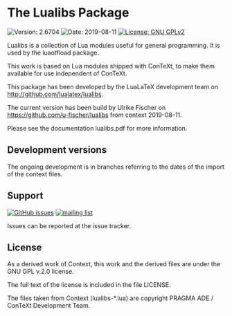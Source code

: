 # The Lualibs Package

![Version: 2.6704](https://img.shields.io/badge/current_version-2.6704-blue.svg?style=flat-square)
![Date: 2019-08-11](https://img.shields.io/badge/date-2019--08--11-blue.svg?style=flat-square)
[![License: GNU GPLv2](https://img.shields.io/badge/license-GNU_GPLv2-blue.svg?style=flat-square)](http://www.gnu.org/licenses/old-licenses/gpl-2.0.html)


Lualibs is a collection of Lua modules useful for general programming. 
It is used by the luaotfload package.

This work is based on Lua modules shipped with ConTeXt, to make them available
for use independent of ConTeXt.

This package has been developed by the LuaLaTeX development team on
<http://github.com/lualatex/lualibs>. 

The current version has been build by Ulrike Fischer on
<https://github.com/u-fischer/lualibs> from context 2019-08-11. 

Please see the documentation lualibs.pdf for more information.

## Development versions

The ongoing development is in branches referring to the dates of the import of the context files. 
 
## Support
[![GitHub issues](https://img.shields.io/badge/github-issues-blue.svg?style=flat-square)](https://github.com/u-fischer/luaotfload/issues) 
[![mailing list](https://img.shields.io/badge/mailing_list-lualatex--dev-blue.svg?style=flat-square)](https://www.tug.org/mailman/listinfo/lualatex-dev) 


Issues can be reported at the issue tracker. 

## License

As a derived work of Context, this work and the derived files are under the
GNU GPL v.2.0 license.

The full text of the license is included in the file LICENSE.

The files taken from Context (lualibs-*.lua) are copyright PRAGMA ADE / ConTeXt
Development Team.


